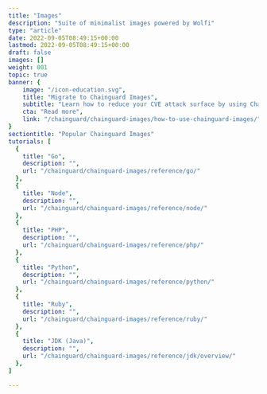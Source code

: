 ```yaml
---
title: "Images"
description: "Suite of minimalist images powered by Wolfi"
type: "article"
date: 2022-09-05T08:49:15+00:00
lastmod: 2022-09-05T08:49:15+00:00
draft: false
images: []
weight: 001
topic: true
banner: {
    image: "/icon-education.svg",
    title: "Migrate to Chainguard Images",
    subtitle: "Learn how to reduce your CVE attack surface by using Chainguard Images",
    cta: "Read more",
    link: "/chainguard/chainguard-images/how-to-use-chainguard-images/"
}
sectiontitle: "Popular Chainguard Images"
tutorials: [
  {
    title: "Go",
    description: "",
    url: "/chainguard/chainguard-images/reference/go/"
  },
  {
    title: "Node",
    description: "",
    url: "/chainguard/chainguard-images/reference/node/"
  },
  {
    title: "PHP",
    description: "",
    url: "/chainguard/chainguard-images/reference/php/"
  },
  {
    title: "Python",
    description: "",
    url: "/chainguard/chainguard-images/reference/python/"
  },
  {
    title: "Ruby",
    description: "",
    url: "/chainguard/chainguard-images/reference/ruby/"
  },
  {
    title: "JDK (Java)",
    description: "",
    url: "/chainguard/chainguard-images/reference/jdk/overview/"
  },
]

---
```

